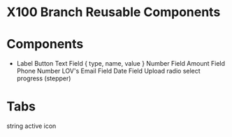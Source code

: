 # X100 Branch Reusable Components

# Components
* Label
Button 
Text Field { type, name, value }
Number Field
Amount Field
Phone Number
LOV's
Email Field
Date Field
Upload
radio
select
progress (stepper)


# Tabs
string 
active 
icon
